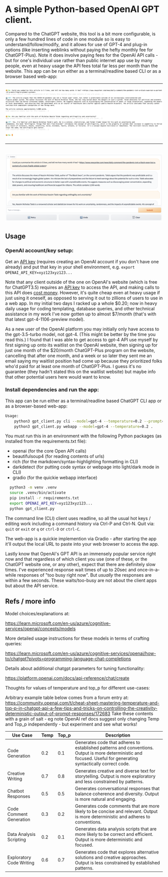# A simple Python-based OpenAI GPT client.

Compared to the ChatGPT website, this tool is a bit more configurable, is only a few
hundred lines of code in one module so is easy to understand/follow/modify, and
it allows for use of GPT-4 and plug-in options (like inserting weblinks without
paying the hefty monthly fee for ChatGPT-Plus).  Note it does involve paying
fees for the OpenAI API calls - but for one's individual use rather than public
internet app use by many people, even at heavy usage the API fees total far less
per month than the website.
This app can be run either as a terminal/readline based CLI or as a
browser based web-app:

------
![screenshot](screenshot_cli.png "Gpt_client CLI Screenshot")

------

![screenshot](screenshot_webapp.png "Gpt_client WebApp Screenshot")
------


## Usage

### OpenAI account/key setup:

Get an [API key](https://platform.openai.com/account/api-keys) (requires
creating an OpenAI account if you don't have one already) and put that key
in your shell environment, e.g. `export OPENAI_API_KEY=xyz123xyz123...`

Note that any client outside of the one on OpenAI's website (which is free
for ChatGPT3.5) requires an [API key](https://platform.openai.com/account/api-keys)
to access the API, and making calls to this API does 
[cost money](https://openai.com/pricing#language-models).
However, it's quite cheap even at heavy usage if just using it oneself,
as opposed to serving it out to zillions of users to use in a web app.
In my initial two days I racked up a whole $0.20; now in heavy daily usage for
coding templating, database queries, and other technical assistance in my work
I've now gotten up to almost $7/month (that's with that latest gpt-4-1106-preview model).

As a new user of the OpenAI platform you may initially only have access to the
gpt-3.5-turbo model, not gpt-4.  (This might be better by the time you read this.)
I found that I was able to get access to gpt-4 API use myself by first signing up
onto its waitlist on the OpenAI website, then signing up for just one month
of the $20/month ChatGPT-Plus program on the website, cancelling that after one
month, and a week or so later they sent me an email saying my waitlist position
had come up because they prioritized folks who'd paid for at least one month of
ChatGPT-Plus.  I guess it's no guarantee (they hadn't stated this on the waitlist
website) but maybe info that other potential users here would want to know.

### Install dependencies and run the app:

This app can be run either as a terminal/readline based ChatGPT CLI app or as a
browser-based web-app:

```bash
Usage:
    python3 gpt_client.py cli --model=gpt-4 --temperature=0.2 --prompt="Me: "
    python3 gpt_client.py webapp --model=gpt-4 --temperature=0.2 . 
```

You must run this in an environment with the following Python packages (as
installed from the requirements.txt file):
  * openai (for the core Open API calls)
  * beautifulsoup4 (for reading contents of urls)
  * rich (for the markdown/syntax-highlighting formatting in CLI)
  * darkdetect (for putting code syntax or webpage into light/dark mode in CLI)
  * gradio (for the quickie webapp interface)

```bash
  python3 -m venv .venv
  source .venv/bin/activate
  pip install -r requirements.txt
  export OPENAI_API_KEY=xyz123xyz123...
  python gpt_client.py
```

The command line (CLI) client uses readline, so all the usual hot keys /
editing work including a command history via Ctrl-P and Ctrl-N.  Quit via:
`quit` or `exit` or `q` or `ctrl-D` or `ctrl-C`.

The web-app is a quickie implemention via Gradio - after starting the app
it'll output the local URL to paste into your web browser to access the app.

Lastly know that OpenAI's GPT API is an immensely popular service right now and
that regardless of which client you use (one of these, or the ChatGPT website
one, or any other), expect that there are definitely slow times.  I've
experienced response wait times of up to 20sec and once-in-a-while responses
of "too busy right now".  But *usually* the responses are within a few seconds.
These waits/too-busy are not about the client apps but about the API service.


## Refs / more info

Model choices/explanations at:

  https://learn.microsoft.com/en-us/azure/cognitive-services/openai/concepts/models

More detailed usage instructions for these models in terms of crafting queries:

  https://learn.microsoft.com/en-us/azure/cognitive-services/openai/how-to/chatgpt?pivots=programming-language-chat-completions

Details about additional chatgpt parameters for tuning functionality:

  https://platform.openai.com/docs/api-reference/chat/create

Thoughts for values of temperature and top_p for different use-cases:

  Arbitrary example table below comes from a forum entry at:
  https://community.openai.com/t/cheat-sheet-mastering-temperature-and-top-p-in-chatgpt-api-a-few-tips-and-tricks-on-controlling-the-creativity-deterministic-output-of-prompt-responses/172683
  Take these contents with a grain of salt - eg note OpenAI ref docs suggest
  only changing Temp and Top_p independently - but experiment and see what works!

  Use Case                 | Temp |  Top_p |  Description
  ------------------------ | ---- |  ----- |  ------------------------------------
  Code Generation          |  0.2 |  0.1   |  Generates code that adheres to established patterns and conventions. Output is more deterministic and focused. Useful for generating syntactically correct code.
  Creative Writing         |  0.7 |  0.8   |  Generates creative and diverse text for storytelling. Output is more exploratory and less constrained by patterns.
  Chatbot Responses        |  0.5 |  0.5   |  Generates conversational responses that balance coherence and diversity. Output is more natural and engaging.
  Code Comment Generation  |  0.3 |  0.2   |  Generates code comments that are more likely to be concise and relevant. Output is more deterministic and adheres to conventions.
  Data Analysis Scripting  |  0.2 |  0.1   |  Generates data analysis scripts that are more likely to be correct and efficient. Output is more deterministic and focused.
  Exploratory Code Writing |  0.6 |  0.7   |  Generates code that explores alternative solutions and creative approaches. Output is less constrained by established patterns.


